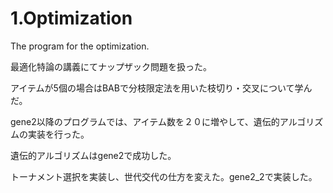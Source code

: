 # 1.Optimization
The program for the optimization.

最適化特論の講義にてナップザック問題を扱った。

アイテムが5個の場合はBABで分枝限定法を用いた枝切り・交叉について学んだ。

gene2以降のプログラムでは、アイテム数を２０に増やして、遺伝的アルゴリズムの実装を行った。

遺伝的アルゴリズムはgene2で成功した。

トーナメント選択を実装し、世代交代の仕方を変えた。gene2_2で実装した。
